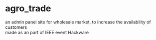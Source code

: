# agro_trade
an admin panel site for wholesale market, to increase the availability of customers <br>
made as an part of IEEE event Hackware 
